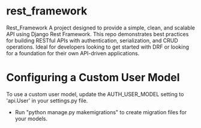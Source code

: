 # rest_framework
Rest_Framework A project designed to provide a simple, clean, and scalable API using Django Rest Framework. This repo demonstrates best practices for building RESTful APIs with authentication, serialization, and CRUD operations. Ideal for developers looking to get started with DRF or looking for a foundation for their own API-driven applications.

# Configuring a Custom User Model
To use a custom user model, update the AUTH_USER_MODEL setting to 'api.User' in your settings.py file.

- Run "python manage.py makemigrations" to create migration files for your models.

